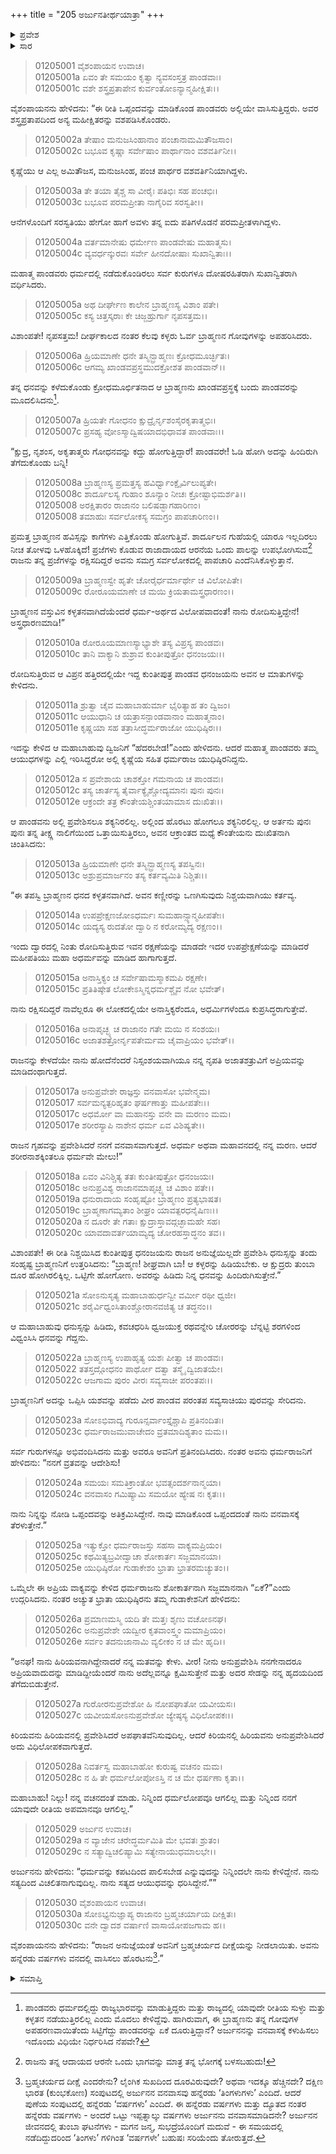 +++
title = "205 ಅರ್ಜುನತೀರ್ಥಯಾತ್ರಾ"
+++

<details><summary>ಪ್ರವೇಶ</summary>


।।   ಓಂ ಓಂ ನಮೋ ನಾರಾಯಣಾಯ।।   ಶ್ರೀ ವೇದವ್ಯಾಸಾಯ ನಮಃ ।।

ಶ್ರೀ ಕೃಷ್ಣದ್ವೈಪಾಯನ ವೇದವ್ಯಾಸ ವಿರಚಿತ  

**ಶ್ರೀ ಮಹಾಭಾರತ**

**ಆದಿ ಪರ್ವ**

**ಅರ್ಜುನವನವಾಸ ಪರ್ವ**

**ಅಧ್ಯಾಯ 205**

</details>


<details><summary>ಸಾರ</summary>

ಒಮ್ಮೆ ಕಳ್ಳರಿಂದಾಗಿ ಗೋವುಗಳನ್ನು ಕಳೆದುಕೊಂಡ ಬ್ರಾಹ್ಮಣನೊಬ್ಬನು ಇಂದ್ರಪ್ರಸ್ಥಕ್ಕೆ ಬಂದು ಪಾಂಡವರನ್ನು ನಿಂದಿಸುವುದು (1-9). ಅರ್ಜುನನು ಆಯುಧಗಳನ್ನು ತರಲು ಹೋದಾಗ ನಿಯಮವನ್ನು ಉಲ್ಲಂಘಿಸಿದುದು (10-20). ಬ್ರಾಹ್ಮಣನಿಗೆ ಅವನ ಗೋವುಗಳನ್ನು ದೊರಕಿಸಿಕೊಟ್ಟು ಅರ್ಜುನನು ವನವಾಸವನ್ನು ಕೈಗೊಂಡಿದುದು (21-30).

</details>


> 01205001 ವೈಶಂಪಾಯನ ಉವಾಚ।  
01205001a ಏವಂ ತೇ ಸಮಯಂ ಕೃತ್ವಾ ನ್ಯವಸಂಸ್ತತ್ರ ಪಾಂಡವಾಃ।  
01205001c ವಶೇ ಶಸ್ತ್ರಪ್ರತಾಪೇನ ಕುರ್ವಂತೋಽನ್ಯಾನ್ಮಹೀಕ್ಷಿತಃ।।

ವೈಶಂಪಾಯನನು ಹೇಳಿದನು: “ಈ ರೀತಿ ಒಪ್ಪಂದವನ್ನು ಮಾಡಿಕೊಂಡ ಪಾಂಡವರು ಅಲ್ಲಿಯೇ ವಾಸಿಸುತ್ತಿದ್ದರು. ಅವರ ಶಸ್ತ್ರಪ್ರತಾಪದಿಂದ ಅನ್ಯ ಮಹೀಕ್ಷಿತರನ್ನು ವಶಪಡಿಸಿಕೊಂಡರು.

> 01205002a ತೇಷಾಂ ಮನುಜಸಿಂಹಾನಾಂ ಪಂಚಾನಾಮಮಿತೌಜಸಾಂ।  
01205002c ಬಭೂವ ಕೃಷ್ಣಾ ಸರ್ವೇಷಾಂ ಪಾರ್ಥಾನಾಂ ವಶವರ್ತಿನೀ।।

ಕೃಷ್ಣೆಯು ಆ ಎಲ್ಲ ಅಮಿತೌಜಸ, ಮನುಜಸಿಂಹ, ಪಂಚ ಪಾರ್ಥರ ವಶವರ್ತಿನಿಯಾಗಿದ್ದಳು.

> 01205003a ತೇ ತಯಾ ತೈಶ್ಚ ಸಾ ವೀರೈಃ ಪತಿಭಿಃ ಸಹ ಪಂಚಭಿಃ।  
01205003c ಬಭೂವ ಪರಮಪ್ರೀತಾ ನಾಗೈರಿವ ಸರಸ್ವತೀ।।

ಆನೆಗಳೊಂದಿಗೆ ಸರಸ್ವತಿಯು ಹೇಗೋ ಹಾಗೆ ಅವಳು ತನ್ನ ಐದು ಪತಿಗಳೊಡನೆ ಪರಮಪ್ರೀತಳಾಗಿದ್ದಳು.

> 01205004a ವರ್ತಮಾನೇಷು ಧರ್ಮೇಣ ಪಾಂಡವೇಷು ಮಹಾತ್ಮಸು।  
01205004c ವ್ಯವರ್ಧನ್ಕುರವಃ ಸರ್ವೇ ಹೀನದೋಷಾಃ ಸುಖಾನ್ವಿತಾಃ।।

ಮಹಾತ್ಮ ಪಾಂಡವರು ಧರ್ಮದಲ್ಲಿ ನಡೆದುಕೊಂಡಿರಲು ಸರ್ವ ಕುರುಗಳೂ ದೋಷರಹಿತರಾಗಿ ಸುಖಾನ್ವಿತರಾಗಿ ವರ್ಧಿಸಿದರು.

> 01205005a ಅಥ ದೀರ್ಘೇಣ ಕಾಲೇನ ಬ್ರಾಹ್ಮಣಸ್ಯ ವಿಶಾಂ ಪತೇ।  
01205005c ಕಸ್ಯ ಚಿತ್ತಸ್ಕರಾಃ ಕೇ ಚಿಜ್ಜಹ್ರುರ್ಗಾ ನೃಪಸತ್ತಮ।।

ವಿಶಾಂಪತೇ! ನೃಪಸತ್ತಮ! ದೀರ್ಘಕಾಲದ ನಂತರ ಕೆಲವು ಕಳ್ಳರು ಓರ್ವ ಬ್ರಾಹ್ಮಣನ ಗೋವುಗಳನ್ನು ಅಪಹರಿಸಿದರು.

> 01205006a ಹ್ರಿಯಮಾಣೇ ಧನೇ ತಸ್ಮಿನ್ಬ್ರಾಹ್ಮಣಃ ಕ್ರೋಧಮೂರ್ಚ್ಛಿತಃ।  
01205006c ಆಗಮ್ಯ ಖಾಂಡವಪ್ರಸ್ಥಮುದಕ್ರೋಶತ ಪಾಂಡವಾನ್।।

ತನ್ನ ಧನವನ್ನು ಕಳೆದುಕೊಂಡು ಕ್ರೋಧಮೂರ್ಛಿತನಾದ ಆ ಬ್ರಾಹ್ಮಣನು ಖಾಂಡವಪ್ರಸ್ಥಕ್ಕೆ ಬಂದು ಪಾಂಡವರನ್ನು ಮೂದಲಿಸಿದನು[^1].

> 01205007a ಹ್ರಿಯತೇ ಗೋಧನಂ ಕ್ಷುದ್ರೈರ್ನೃಶಂಸೈರಕೃತಾತ್ಮಭಿಃ।  
01205007c ಪ್ರಸಹ್ಯ ವೋಽಸ್ಮಾದ್ವಿಷಯಾದಭಿಧಾವತ ಪಾಂಡವಾಃ।।

“ಕ್ಷುದ್ರ, ನೃಶಂಸ, ಅಕೃತಾತ್ಮರು ಗೋಧನವನ್ನು ಕದ್ದು ಹೋಗುತ್ತಿದ್ದಾರೆ! ಪಾಂಡವರೇ! ಓಡಿ ಹೋಗಿ ಅದನ್ನು ಹಿಂದಿರುಗಿ ತೆಗೆದುಕೊಂಡು ಬನ್ನಿ!

> 01205008a ಬ್ರಾಹ್ಮಣಸ್ಯ ಪ್ರಮತ್ತಸ್ಯ ಹವಿರ್ಧ್ವಾಂಕ್ಷೈರ್ವಿಲುಪ್ಯತೇ।  
01205008c ಶಾರ್ದೂಲಸ್ಯ ಗುಹಾಂ ಶೂನ್ಯಾಂ ನೀಚಃ ಕ್ರೋಷ್ಟಾಭಿಮರ್ಶತಿ।।   
01205008  ಅರಕ್ಷಿತಾರಂ ರಾಜಾನಂ ಬಲಿಷಡ್ಭಾಗಹಾರಿಣಂ।  
01205008  ತಮಾಹುಃ ಸರ್ವಲೋಕಸ್ಯ ಸಮಗ್ರಂ ಪಾಪಚಾರಿಣಂ।।

ಪ್ರಮತ್ತ ಬ್ರಾಹ್ಮಣನ ಹವಿಸ್ಸನ್ನು ಕಾಗೆಗಳು ಎತ್ತಿಕೊಂಡು ಹೋಗುತ್ತಿವೆ.  ಶಾರ್ದೂಲನ ಗುಹೆಯಲ್ಲಿ ಯಾರೂ ಇಲ್ಲದಿರಲು ನೀಚ ತೋಳವು ಒಳಹೊಕ್ಕಿದೆ! ಪ್ರಜೆಗಳು ಕೊಡುವ ರಾಜಾದಾಯದ ಆರನೆಯ ಒಂದು ಪಾಲನ್ನು ಉಪಭೋಗಿಸುವ[^2] ರಾಜನು ತನ್ನ ಪ್ರಜೆಗಳನ್ನು ರಕ್ಷಿಸದಿದ್ದರೆ ಅವನು ಸಮಗ್ರ ಸರ್ವಲೋಕದಲ್ಲಿ ಪಾಪಚಾರಿ ಎಂದೆನಿಸಿಕೊಳ್ಳುತ್ತಾನೆ.

> 01205009a ಬ್ರಾಹ್ಮಣಸ್ವೇ ಹೃತೇ ಚೋರೈರ್ಧರ್ಮಾರ್ಥೇ ಚ ವಿಲೋಪಿತೇ।  
01205009c ರೋರೂಯಮಾಣೇ ಚ ಮಯಿ ಕ್ರಿಯತಾಮಸ್ತ್ರಧಾರಣಂ।।

ಬ್ರಾಹ್ಮಣನ ವಸ್ತುವಿನ ಕಳ್ಳತನವಾಗಿದೆಯೆಂದರೆ ಧರ್ಮ-ಅರ್ಥದ ವಿಲೋಪವಾದಂತೆ! ನಾನು ರೋದಿಸುತ್ತಿದ್ದೇನೆ! ಅಸ್ತ್ರಧಾರಣಮಾಡಿ!”

> 01205010a ರೋರೂಯಮಾಣಸ್ಯಾಭ್ಯಾಶೇ ತಸ್ಯ ವಿಪ್ರಸ್ಯ ಪಾಂಡವಃ।  
01205010c ತಾನಿ ವಾಕ್ಯಾನಿ ಶುಶ್ರಾವ ಕುಂತೀಪುತ್ರೋ ಧನಂಜಯಃ।।

ರೋದಿಸುತ್ತಿರುವ ಆ ವಿಪ್ರನ ಹತ್ತಿರದಲ್ಲಿಯೇ ಇದ್ದ ಕುಂತೀಪುತ್ರ ಪಾಂಡವ ಧನಂಜಯನು ಅವನ ಆ ಮಾತುಗಳನ್ನು ಕೇಳಿದನು.

> 01205011a ಶ್ರುತ್ವಾ ಚೈವ ಮಹಾಬಾಹುರ್ಮಾ ಭೈರಿತ್ಯಾಹ ತಂ ದ್ವಿಜಂ।  
01205011c ಆಯುಧಾನಿ ಚ ಯತ್ರಾಸನ್ಪಾಂಡವಾನಾಂ ಮಹಾತ್ಮನಾಂ।  
01205011e ಕೃಷ್ಣಯಾ ಸಹ ತತ್ರಾಸೀದ್ಧರ್ಮರಾಜೋ ಯುಧಿಷ್ಠಿರಃ।।

ಇದನ್ನು ಕೇಳಿದ ಆ ಮಹಾಬಾಹುವು ದ್ವಿಜನಿಗೆ “ಹೆದರಬೇಡ!”ಎಂದು ಹೇಳಿದನು. ಆದರೆ ಮಹಾತ್ಮ ಪಾಂಡವರು ತಮ್ಮ ಆಯುಧಗಳನ್ನು ಎಲ್ಲಿ ಇರಿಸಿದ್ದರೋ ಅಲ್ಲಿ ಕೃಷ್ಣೆಯ ಸಹಿತ ಧರ್ಮರಾಜ ಯುಧಿಷ್ಠಿರನಿದ್ದನು.

> 01205012a ಸ ಪ್ರವೇಶಾಯ ಚಾಶಕ್ತೋ ಗಮನಾಯ ಚ ಪಾಂಡವಃ।  
01205012c ತಸ್ಯ ಚಾರ್ತಸ್ಯ ತೈರ್ವಾಕ್ಯೈಶ್ಚೋದ್ಯಮಾನಃ ಪುನಃ ಪುನಃ।  
01205012e ಆಕ್ರಂದೇ ತತ್ರ ಕೌಂತೇಯಶ್ಚಿಂತಯಾಮಾಸ ದುಃಖಿತಃ।।

ಆ ಪಾಂಡವನು ಅಲ್ಲಿ ಪ್ರವೇಶಿಸಲೂ ಶಕ್ಯನಿರಲಿಲ್ಲ. ಅಲ್ಲಿಂದ ಹೊರಟು ಹೋಗಲೂ ಶಕ್ಯನಿರಲಿಲ್ಲ. ಆ ಅರ್ತನು ಪುನಃ ಪುನಃ ತನ್ನ ತೀಕ್ಷ್ಣ ನಾಲಿಗೆಯಿಂದ ಒತ್ತಾಯಿಸುತ್ತಿರಲು, ಅವನ ಆಕ್ರಾಂತದ ಮಧ್ಯೆ ಕೌಂತೇಯನು ದುಃಖಿತನಾಗಿ ಚಿಂತಿಸಿದನು:

> 01205013a ಹ್ರಿಯಮಾಣೇ ಧನೇ ತಸ್ಮಿನ್ಬ್ರಾಹ್ಮಣಸ್ಯ ತಪಸ್ವಿನಃ।  
01205013c ಅಶ್ರುಪ್ರಮಾರ್ಜನಂ ತಸ್ಯ ಕರ್ತವ್ಯಮಿತಿ ನಿಶ್ಚಿತಃ।।

“ಈ ತಪಸ್ವಿ ಬ್ರಾಹ್ಮಣನ ಧನದ ಕಳ್ಳತನವಾಗಿದೆ. ಅವನ ಕಣ್ಣೀರನ್ನು ಒಣಗಿಸುವುದು ನಿಶ್ಚಯವಾಗಿಯು ಕರ್ತವ್ಯ.

> 01205014a ಉಪಪ್ರೇಕ್ಷಣಜೋಽಧರ್ಮಃ ಸುಮಹಾನ್ಸ್ಯಾನ್ಮಹೀಪತೇಃ।   
01205014c ಯದ್ಯಸ್ಯ ರುದತೋ ದ್ವಾರಿ ನ ಕರೋಮ್ಯದ್ಯ ರಕ್ಷಣಂ।।

ಇಂದು ದ್ವಾರದಲ್ಲಿ ನಿಂತು ರೋದಿಸುತ್ತಿರುವ ಇವನ ರಕ್ಷಣೆಯನ್ನು ಮಾಡದೇ ಇದರ ಉಪಪ್ರೇಕ್ಷಣೆಯನ್ನು ಮಾಡಿದರೆ ಮಹೀಪತಿಯು ಮಹಾ ಅಧರ್ಮವನ್ನು ಮಾಡಿದ ಹಾಗಾಗುತ್ತದೆ.

> 01205015a ಅನಾಸ್ತಿಕ್ಯಂ ಚ ಸರ್ವೇಷಾಮಸ್ಮಾಕಮಪಿ ರಕ್ಷಣೇ।  
01205015c ಪ್ರತಿತಿಷ್ಠೇತ ಲೋಕೇಽಸ್ಮಿನ್ನಧರ್ಮಶ್ಚೈವ ನೋ ಭವೇತ್।

ನಾನು ರಕ್ಷಿಸದಿದ್ದರೆ ನಾವೆಲ್ಲರೂ ಈ ಲೋಕದಲ್ಲಿಯೇ ಅನಾಸ್ತಿಕ್ಯರೆಂದೂ, ಅಧರ್ಮಿಗಳೆಂದೂ ಕುಪ್ರಸಿದ್ಧರಾಗುತ್ತೇವೆ.

> 01205016a ಅನಾಪೃಚ್ಛ್ಯ ಚ ರಾಜಾನಂ ಗತೇ ಮಯಿ ನ ಸಂಶಯಃ।  
01205016c ಅಜಾತಶತ್ರೋರ್ನೃಪತೇರ್ಮಮ ಚೈವಾಪ್ರಿಯಂ ಭವೇತ್।।

ರಾಜನನ್ನು ಕೇಳದೆಯೇ ನಾನು ಹೋದೆನೆಂದರೆ ನಿಸ್ಸಂಶಯವಾಗಿಯೂ ನನ್ನ ನೃಪತಿ ಅಜಾತಶತ್ರುವಿಗೆ ಅಪ್ರಿಯವನ್ನು ಮಾಡಿದಂಥಾಗುತ್ತದೆ.

> 01205017a ಅನುಪ್ರವೇಶೇ ರಾಜ್ಞಸ್ತು ವನವಾಸೋ ಭವೇನ್ಮಮ।   
01205017  ಸರ್ವಮನ್ಯತ್ಪರಿಹೃತಂ ಘರ್ಷಣಾತ್ತು ಮಹೀಪತೇಃ।।  
01205017c ಅಧರ್ಮೋ ವಾ ಮಹಾನಸ್ತು ವನೇ ವಾ ಮರಣಂ ಮಮ।  
01205017e ಶರೀರಸ್ಯಾಪಿ ನಾಶೇನ ಧರ್ಮ ಏವ ವಿಶಿಷ್ಯತೇ।।

ರಾಜನ ಗೃಹವನ್ನು ಪ್ರವೇಶಿಸಿದರೆ ನನಗೆ ವನವಾಸವಾಗುತ್ತದೆ. ಅಧರ್ಮ ಅಥವಾ ಮಹಾವನದಲ್ಲಿ ನನ್ನ ಮರಣ. ಆದರೆ ಶರೀರನಾಶಕ್ಕಿಂತಲೂ ಧರ್ಮವೇ ಮೇಲು!”

> 01205018a ಏವಂ ವಿನಿಶ್ಚಿತ್ಯ ತತಃ ಕುಂತೀಪುತ್ರೋ ಧನಂಜಯಃ।  
01205018c ಅನುಪ್ರವಿಶ್ಯ ರಾಜಾನಮಾಪೃಚ್ಛ್ಯ ಚ ವಿಶಾಂ ಪತೇ।।  
01205019a ಧನುರಾದಾಯ ಸಂಹೃಷ್ಟೋ ಬ್ರಾಹ್ಮಣಂ ಪ್ರತ್ಯಭಾಷತ।  
01205019c ಬ್ರಾಹ್ಮಣಾಗಮ್ಯತಾಂ ಶೀಘ್ರಂ ಯಾವತ್ಪರಧನೈಷಿಣಃ।।   
01205020a ನ ದೂರೇ ತೇ ಗತಾಃ ಕ್ಷುದ್ರಾಸ್ತಾವದ್ಗಚ್ಛಾಮಹೇ ಸಹ।  
01205020c ಯಾವದಾವರ್ತಯಾಮ್ಯದ್ಯ ಚೋರಹಸ್ತಾದ್ಧನಂ ತವ।।

ವಿಶಾಂಪತೇ! ಈ ರೀತಿ ನಿಶ್ಚಯಿಸಿದ ಕುಂತೀಪುತ್ರ ಧನಂಜಯನು ರಾಜನ ಅನುಜ್ಞೆಯಿಲ್ಲದೇ ಪ್ರವೇಶಿಸಿ ಧನುಸ್ಸನ್ನು ತಂದು ಸಂಹೃಷ್ಟ ಬ್ರಾಹ್ಮಣನಿಗೆ ಉತ್ತರಿಸಿದನು: “ಬ್ರಾಹ್ಮಣ! ಶೀಘ್ರವಾಗಿ ಬಾ! ಆ ಕಳ್ಳರನ್ನು ಹಿಡಿಯಬೇಕು. ಆ ಕ್ಷುದ್ರರು ತುಂಬಾ ದೂರ ಹೋಗಿರಲಿಕ್ಕಿಲ್ಲ. ಒಟ್ಟಿಗೇ ಹೋಗೋಣ. ಅವರನ್ನು ಹಿಡಿದು ನಿನ್ನ ಧನವನ್ನು ಹಿಂದಿರುಗಿಸುತ್ತೇನೆ.”

> 01205021a ಸೋಽನುಸೃತ್ಯ ಮಹಾಬಾಹುರ್ಧನ್ವೀ ವರ್ಮೀ ರಥೀ ಧ್ವಜೀ।  
01205021c ಶರೈರ್ವಿಧ್ವಂಸಿತಾಂಶ್ಚೋರಾನವಜಿತ್ಯ ಚ ತದ್ಧನಂ।।

ಆ ಮಹಾಬಾಹುವು ಧನುಸ್ಸನ್ನು ಹಿಡಿದು, ಕವಚಧರಿಸಿ ಧ್ವಜಯುಕ್ತ ರಥವನ್ನೇರಿ ಚೋರರನ್ನು ಬೆನ್ನಟ್ಟಿ ಶರಗಳಿಂದ ವಿಧ್ವಂಸಿಸಿ ಧನವನ್ನು ಗೆದ್ದನು.

> 01205022a ಬ್ರಾಹ್ಮಣಸ್ಯ ಉಪಾಹೃತ್ಯ ಯಶಃ ಪೀತ್ವಾ ಚ ಪಾಂಡವಃ।  
01205022  ತತಸ್ತದ್ಗೋಧನಂ ಪಾರ್ಥೋ ದತ್ವಾ ತಸ್ಮೈ ದ್ವಿಜಾತಯೇ।  
01205022c ಆಜಗಾಮ ಪುರಂ ವೀರಃ ಸವ್ಯಸಾಚೀ ಪರಂತಪಃ।।

ಬ್ರಾಹ್ಮಣನಿಗೆ ಅದನ್ನು ಒಪ್ಪಿಸಿ ಯಶವನ್ನು ಪಡೆದು ವೀರ ಪಾಂಡವ ಪರಂತಪ ಸವ್ಯಸಾಚಿಯು ಪುರವನ್ನು ಸೇರಿದನು.

> 01205023a ಸೋಽಭಿವಾದ್ಯ ಗುರೂನ್ಸರ್ವಾಂಸ್ತೈಶ್ಚಾಪಿ ಪ್ರತಿನಂದಿತಃ।  
01205023c ಧರ್ಮರಾಜಮುವಾಚೇದಂ ವ್ರತಮಾದಿಶ್ಯತಾಂ ಮಮ।।

ಸರ್ವ ಗುರುಗಳನ್ನೂ ಅಭಿವಂದಿಸಿದನು ಮತ್ತು ಅವರೂ ಅವನಿಗೆ ಪ್ರತಿನಂದಿಸಿದರು. ನಂತರ ಅವನು ಧರ್ಮರಾಜನಿಗೆ ಹೇಳಿದನು: “ನನಗೆ ವ್ರತವನ್ನು ಆದೇಶಿಸು!

> 01205024a ಸಮಯಃ ಸಮತಿಕ್ರಾಂತೋ ಭವತ್ಸಂದರ್ಶನಾನ್ಮಯಾ।   
01205024c ವನವಾಸಂ ಗಮಿಷ್ಯಾಮಿ ಸಮಯೋ ಹ್ಯೇಷ ನಃ ಕೃತಃ।।

ನಾನು ನಿನ್ನನ್ನು ನೋಡಿ ಒಪ್ಪಂದವನ್ನು ಅತಿಕ್ರಮಿಸಿದ್ದೇನೆ. ನಾವು ಮಾಡಿಕೊಂಡ ಒಪ್ಪಂದದಂತೆ ನಾನು ವನವಾಸಕ್ಕೆ ತೆರಳುತ್ತೇನೆ.”

> 01205025a ಇತ್ಯುಕ್ತೋ ಧರ್ಮರಾಜಸ್ತು ಸಹಸಾ ವಾಕ್ಯಮಪ್ರಿಯಂ।  
01205025c ಕಥಮಿತ್ಯಬ್ರವೀದ್ವಾಚಾ ಶೋಕಾರ್ತಃ ಸಜ್ಜಮಾನಯಾ।  
01205025e ಯುಧಿಷ್ಠಿರೋ ಗುಡಾಕೇಶಂ ಭ್ರಾತಾ ಭ್ರಾತರಮಚ್ಯುತಂ।।

ಒಮ್ಮೆಲೇ ಈ ಅಪ್ರಿಯ ವಾಕ್ಯವನ್ನು ಕೇಳಿದ ಧರ್ಮರಾಜನು ಶೋಕಾರ್ತನಾಗಿ ಸಜ್ಜಮಾನನಾಗಿ “ಏಕೆ?”ಎಂದು ಉದ್ಗರಿಸಿದನು. ನಂತರ ಅಚ್ಯುತ ಭ್ರಾತಾ ಯುಧಿಷ್ಠಿರನು ತಮ್ಮ ಗುಡಾಕೇಶನಿಗೆ ಹೇಳಿದನು:

> 01205026a ಪ್ರಮಾಣಮಸ್ಮಿ ಯದಿ ತೇ ಮತ್ತಃ ಶೃಣು ವಚೋಽನಘ।  
01205026c ಅನುಪ್ರವೇಶೇ ಯದ್ವೀರ ಕೃತವಾಂಸ್ತ್ವಂ ಮಮಾಪ್ರಿಯಂ।   
01205026e ಸರ್ವಂ ತದನುಜಾನಾಮಿ ವ್ಯಲೀಕಂ ನ ಚ ಮೇ ಹೃದಿ।।

“ಅನಘ! ನಾನು ಹಿರಿಯವನಾಗಿದ್ದೇನಾದರೆ ನನ್ನ ಮತವನ್ನು ಕೇಳು. ವೀರ! ನೀನು ಅನುಪ್ರವೇಶಿಸಿ ನನಗೇನಾದರೂ ಅಪ್ರಿಯವಾದುದನ್ನು ಮಾಡಿದ್ದೀಯೆಂದರೆ ನಾನು ಅದೆಲ್ಲವನ್ನೂ ಕ್ಷಮಿಸುತ್ತೇನೆ ಮತ್ತು ಅದರ ಸೇಡನ್ನು ನನ್ನ ಹೃದಯದಿಂದ ತೆಗೆದುಬಿಡುತ್ತೇನೆ.

> 01205027a ಗುರೋರನುಪ್ರವೇಶೋ ಹಿ ನೋಪಘಾತೋ ಯವೀಯಸಃ।  
01205027c ಯವೀಯಸೋಽನುಪ್ರವೇಶೋ ಜ್ಯೇಷ್ಠಸ್ಯ ವಿಧಿಲೋಪಕಃ।।

ಕಿರಿಯವನು ಹಿರಿಯವನಲ್ಲಿ ಪ್ರವೇಶಿಸಿದರೆ ಅಪಘಾತವೆನಿಸುವುದಿಲ್ಲ. ಆದರೆ ಕಿರಿಯನಲ್ಲಿ ಹಿರಿಯವನು ಅನುಪ್ರವೇಶಿಸಿದರೆ ಅದು ವಿಧಿಲೋಪಕವಾಗುತ್ತದೆ.

> 01205028a ನಿವರ್ತಸ್ವ ಮಹಾಬಾಹೋ ಕುರುಷ್ವ ವಚನಂ ಮಮ।  
01205028c ನ ಹಿ ತೇ ಧರ್ಮಲೋಪೋಽಸ್ತಿ ನ ಚ ಮೇ ಧರ್ಷಣಾ ಕೃತಾ।।

ಮಹಾಬಾಹು! ನಿಲ್ಲು! ನನ್ನ ವಚನದಂತೆ ಮಾಡು. ನಿನ್ನಿಂದ ಧರ್ಮಲೋಪವೂ ಆಗಲಿಲ್ಲ ಮತ್ತು ನಿನ್ನಿಂದ ನನಗೆ ಯಾವುದೇ ರೀತಿಯ ಅಪಮಾನವೂ ಆಗಲಿಲ್ಲ.”

> 01205029 ಅರ್ಜುನ ಉವಾಚ।  
01205029a ನ ವ್ಯಾಜೇನ ಚರೇದ್ಧರ್ಮಮಿತಿ ಮೇ ಭವತಃ ಶ್ರುತಂ।  
01205029c ನ ಸತ್ಯಾದ್ವಿಚಲಿಷ್ಯಾಮಿ ಸತ್ಯೇನಾಯುಧಮಾಲಭೇ।।

ಅರ್ಜುನನು ಹೇಳಿದನು: “ಧರ್ಮವನ್ನು ಕಪಟದಿಂದ ಪಾಲಿಸಬೇಡ ಎನ್ನುವುದನ್ನು ನಿನ್ನಿಂದಲೇ ನಾನು ಕೇಳಿದ್ದೇನೆ. ನಾನು ಸತ್ಯದಿಂದ ವಿಚಲಿತನಾಗುವುದಿಲ್ಲ. ನಾನು ಸತ್ಯದ ಆಯುಧವನ್ನು ಧರಿಸಿದ್ದೇನೆ.””

> 01205030 ವೈಶಂಪಾಯನ ಉವಾಚ।  
01205030a ಸೋಽಭ್ಯನುಜ್ಞಾಪ್ಯ ರಾಜಾನಂ ಬ್ರಹ್ಮಚರ್ಯಾಯ ದೀಕ್ಷಿತಃ।  
01205030c ವನೇ ದ್ವಾದಶ ವರ್ಷಾಣಿ ವಾಸಾಯೋಪಜಗಾಮ ಹ।।

ವೈಶಂಪಾಯನನು ಹೇಳಿದನು: “ರಾಜನ ಅನುಜ್ಞೆಯಂತೆ ಅವನಿಗೆ ಬ್ರಹ್ಮಚರ್ಯದ ದೀಕ್ಷೆಯನ್ನು ನೀಡಲಾಯಿತು. ಅವನು ಹನ್ನೆರಡು ವರ್ಷಗಳು ವನದಲ್ಲಿ ವಾಸಿಸಲು ಹೊರಟನು[^3].”

<details><summary>ಸಮಾಪ್ತಿ</summary>


ಇತಿ ಶ್ರೀಮಹಾಭಾರತೇ ಆದಿಪರ್ವಣಿ ಅರ್ಜುನವನವಾಸಪರ್ವಣಿ ಅರ್ಜುನತೀರ್ಥಯಾತ್ರಾಯಾಂ ಪಂಚಾಧಿಕದ್ವಿಶತತಮೋಽಧ್ಯಾಯಃ।।  
ಇದು ಶ್ರೀಮಹಾಭಾರತದ ಆದಿಪರ್ವದಲ್ಲಿ ಅರ್ಜುನವನವಾಸಪರ್ವದಲ್ಲಿ ಅರ್ಜುನತೀರ್ಥಯಾತ್ರ ಎನ್ನುವ ಇನ್ನೂರಾಐದನೆಯ ಅಧ್ಯಾಯವು.


</details>

[^1]: ಪಾಂಡವರು ಧರ್ಮದಲ್ಲಿದ್ದು ರಾಜ್ಯಭಾರವನ್ನು ಮಾಡುತ್ತಿದ್ದರು ಮತ್ತು ರಾಜ್ಯದಲ್ಲಿ ಯಾವುದೇ ರೀತಿಯ ಸುಳ್ಳು ಮತ್ತು ಕಳ್ಳತನ ನಡೆಯುತ್ತಿರಲಿಲ್ಲ ಎಂದು ಮೊದಲು ಕೇಳಿದ್ದೆವು. ಹಾಗಿರುವಾಗ, ಈ ಬ್ರಾಹ್ಮಣನು ತನ್ನ ಗೋವುಗಳ ಅಪಹರಣವಾಯಿತೆಂದು ಸಿಟ್ಟಿಗೆದ್ದು ಪಾಂಡವರನ್ನು ಏಕೆ ದೂರುತ್ತಿದ್ದಾನೆ? ಅರ್ಜುನನನ್ನು ವನವಾಸಕ್ಕೆ ಕಳುಹಿಸಲು ಇದೊಂದು ವಿಧಿಯೇ ನಿರ್ಧರಿಸಿದ ನೆಪವೇ?

[^2]: ರಾಜನು ತನ್ನ ಆದಾಯದ ಆರನೇ ಒಂದು ಭಾಗವನ್ನು ಮಾತ್ರ ತನ್ನ ಭೋಗಕ್ಕೆ ಬಳಸಬಹುದು!

[^3]: ಬ್ರಹ್ಮಚರ್ಯದ ದೀಕ್ಷೆ ಎಂದರೇನು? ಲೈಂಗಿಕ ಸುಖದಿಂದ ದೂರವಿರುವುದೇ? ಅಥವಾ ಇದಕ್ಕೂ ಹೆಚ್ಚಿನದೇ? ದಕ್ಷಿಣ ಭಾರತ (ಕುಂಭಕೋಣ) ಸಂಪುಟದಲ್ಲಿ ಅರ್ಜುನನ ವನವಾಸವು ಹನ್ನೆರಡು ‘ತಿಂಗಳುಗಳು’ ಎಂದಿದೆ. ಆದರೆ ಪುಣೆಯ ಸಂಪುಟದಲ್ಲಿ ಹನ್ನೆರಡು ‘ವರ್ಷಗಳು’ ಎಂದಿದೆ. ಈ ಹನ್ನೆರಡು ವರ್ಷಗಳು ಮತ್ತು ದ್ಯೂತದ ನಂತರ ಹನ್ನೆರಡು ವರ್ಷಗಳು - ಅಂದರೆ ಒಟ್ಟು ಇಪ್ಪತ್ನಾಲ್ಕು ವರ್ಷಗಳು ಅರ್ಜುನನು ವನವಾಸಮಾಡಿದನೇ? ಅರ್ಜುನನ ಜೀವನದಲ್ಲಿ ತುಂಬಾ ಘಟನೆಗಳು - ಮಗನ ಜನ್ಮ, ಸುಭದ್ರೆಯೊಂದಿಗೆ ಮದುವೆ - ಈ ಸಮಯದಲ್ಲಿ ನಡೆದಿದ್ದುದರಿಂದ ‘ತಿಂಗಳು’ ಗಳಿಗಿಂತ ‘ವರ್ಷಗಳೇ’ ಬಹುಷಃ ಸರಿಯೆಂದು ತೋರುತ್ತದೆ.
